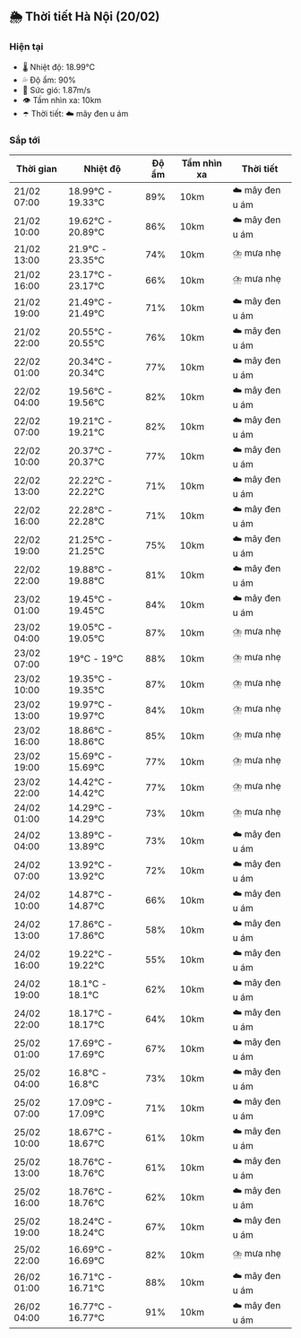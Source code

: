 ## 🌦️ Thời tiết Hà Nội (20/02)

### Hiện tại

- 🌡️ Nhiệt độ: 18.99℃
- 💦 Độ ẩm: 90%
- 💨 Sức gió: 1.87m/s
- 👁️ Tầm nhìn xa: 10km
- ☂️ Thời tiết: ☁️ mây đen u ám

### Sắp tới

| Thời gian | Nhiệt độ | Độ ẩm | Tầm nhìn xa | Thời tiết |
| --- | --- | --- | --- | --- |
| 21/02 07:00 | 18.99℃ - 19.33℃ | 89% | 10km | ☁️ mây đen u ám |
| 21/02 10:00 | 19.62℃ - 20.89℃ | 86% | 10km | ☁️ mây đen u ám |
| 21/02 13:00 | 21.9℃ - 23.35℃ | 74% | 10km | ⛈️ mưa nhẹ |
| 21/02 16:00 | 23.17℃ - 23.17℃ | 66% | 10km | ⛈️ mưa nhẹ |
| 21/02 19:00 | 21.49℃ - 21.49℃ | 71% | 10km | ☁️ mây đen u ám |
| 21/02 22:00 | 20.55℃ - 20.55℃ | 76% | 10km | ☁️ mây đen u ám |
| 22/02 01:00 | 20.34℃ - 20.34℃ | 77% | 10km | ☁️ mây đen u ám |
| 22/02 04:00 | 19.56℃ - 19.56℃ | 82% | 10km | ☁️ mây đen u ám |
| 22/02 07:00 | 19.21℃ - 19.21℃ | 82% | 10km | ☁️ mây đen u ám |
| 22/02 10:00 | 20.37℃ - 20.37℃ | 77% | 10km | ☁️ mây đen u ám |
| 22/02 13:00 | 22.22℃ - 22.22℃ | 71% | 10km | ☁️ mây đen u ám |
| 22/02 16:00 | 22.28℃ - 22.28℃ | 71% | 10km | ☁️ mây đen u ám |
| 22/02 19:00 | 21.25℃ - 21.25℃ | 75% | 10km | ☁️ mây đen u ám |
| 22/02 22:00 | 19.88℃ - 19.88℃ | 81% | 10km | ☁️ mây đen u ám |
| 23/02 01:00 | 19.45℃ - 19.45℃ | 84% | 10km | ☁️ mây đen u ám |
| 23/02 04:00 | 19.05℃ - 19.05℃ | 87% | 10km | ⛈️ mưa nhẹ |
| 23/02 07:00 | 19℃ - 19℃ | 88% | 10km | ⛈️ mưa nhẹ |
| 23/02 10:00 | 19.35℃ - 19.35℃ | 87% | 10km | ⛈️ mưa nhẹ |
| 23/02 13:00 | 19.97℃ - 19.97℃ | 84% | 10km | ⛈️ mưa nhẹ |
| 23/02 16:00 | 18.86℃ - 18.86℃ | 85% | 10km | ⛈️ mưa nhẹ |
| 23/02 19:00 | 15.69℃ - 15.69℃ | 77% | 10km | ⛈️ mưa nhẹ |
| 23/02 22:00 | 14.42℃ - 14.42℃ | 77% | 10km | ⛈️ mưa nhẹ |
| 24/02 01:00 | 14.29℃ - 14.29℃ | 73% | 10km | ⛈️ mưa nhẹ |
| 24/02 04:00 | 13.89℃ - 13.89℃ | 73% | 10km | ☁️ mây đen u ám |
| 24/02 07:00 | 13.92℃ - 13.92℃ | 72% | 10km | ☁️ mây đen u ám |
| 24/02 10:00 | 14.87℃ - 14.87℃ | 66% | 10km | ☁️ mây đen u ám |
| 24/02 13:00 | 17.86℃ - 17.86℃ | 58% | 10km | ☁️ mây đen u ám |
| 24/02 16:00 | 19.22℃ - 19.22℃ | 55% | 10km | ☁️ mây đen u ám |
| 24/02 19:00 | 18.1℃ - 18.1℃ | 62% | 10km | ☁️ mây đen u ám |
| 24/02 22:00 | 18.17℃ - 18.17℃ | 64% | 10km | ☁️ mây đen u ám |
| 25/02 01:00 | 17.69℃ - 17.69℃ | 67% | 10km | ☁️ mây đen u ám |
| 25/02 04:00 | 16.8℃ - 16.8℃ | 73% | 10km | ☁️ mây đen u ám |
| 25/02 07:00 | 17.09℃ - 17.09℃ | 71% | 10km | ☁️ mây đen u ám |
| 25/02 10:00 | 18.67℃ - 18.67℃ | 61% | 10km | ☁️ mây đen u ám |
| 25/02 13:00 | 18.76℃ - 18.76℃ | 61% | 10km | ☁️ mây đen u ám |
| 25/02 16:00 | 18.76℃ - 18.76℃ | 62% | 10km | ☁️ mây đen u ám |
| 25/02 19:00 | 18.24℃ - 18.24℃ | 67% | 10km | ☁️ mây đen u ám |
| 25/02 22:00 | 16.69℃ - 16.69℃ | 82% | 10km | ⛈️ mưa nhẹ |
| 26/02 01:00 | 16.71℃ - 16.71℃ | 88% | 10km | ☁️ mây đen u ám |
| 26/02 04:00 | 16.77℃ - 16.77℃ | 91% | 10km | ☁️ mây đen u ám |
